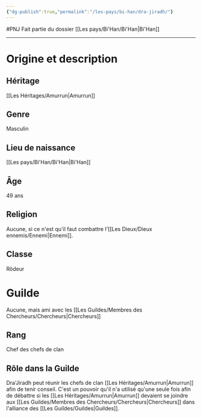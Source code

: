 ```yaml
---
{"dg-publish":true,"permalink":"/les-pays/bi-han/dra-jiradh/"}
---
```


#PNJ 
Fait partie du dossier [[Les pays/Bi'Han/Bi'Han\|Bi'Han]]

-------

# Origine et description
## Héritage
[[Les Héritages/Amurrun\|Amurrun]]
## Genre
Masculin
## Lieu de naissance
[[Les pays/Bi'Han/Bi'Han\|Bi'Han]]
## Âge
49 ans
## Religion
Aucune, si ce n'est qu'il faut combattre l'[[Les Dieux/Dieux ennemis/Ennemi\|Ennemi]].
## Classe
Rôdeur
# Guilde
Aucune, mais ami avec les [[Les Guildes/Membres des Chercheurs/Chercheurs\|Chercheurs]]
## Rang
Chef des chefs de clan
## Rôle dans la Guilde
Dra'Jiradh peut réunir les chefs de clan [[Les Héritages/Amurrun\|Amurrun]] afin de tenir conseil. C'est un pouvoir qu'il n'a utilisé qu'une seule fois afin de débattre si les [[Les Héritages/Amurrun\|Amurrun]] devaient se joindre aux [[Les Guildes/Membres des Chercheurs/Chercheurs\|Chercheurs]] dans l'alliance des [[Les Guildes/Guildes\|Guildes]].